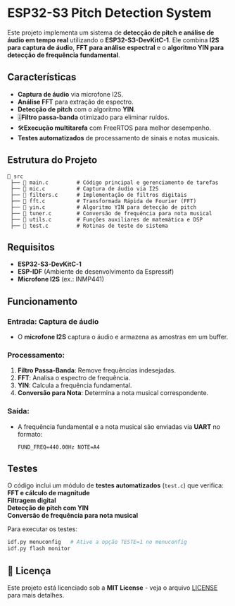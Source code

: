 # ESP32-S3 Pitch Detection System

Este projeto implementa um sistema de **detecção de pitch e análise de áudio em tempo real** utilizando o **ESP32-S3-DevKitC-1**. Ele combina **I2S para captura de áudio**, **FFT para análise espectral** e o **algoritmo YIN para detecção de frequência fundamental**.

## Características

- **Captura de áudio** via microfone I2S.
- **Análise FFT** para extração de espectro.
- **Detecção de pitch** com o algoritmo **YIN**.
- 🎚**Filtro passa-banda** otimizado para eliminar ruídos.
- 🛠**Execução multitarefa** com FreeRTOS para melhor desempenho.
- **Testes automatizados** de processamento de sinais e notas musicais.

## Estrutura do Projeto
````
📂 src
 ├── 📄 main.c         # Código principal e gerenciamento de tarefas
 ├── 📄 mic.c          # Captura de áudio via I2S
 ├── 📄 filters.c      # Implementação de filtros digitais
 ├── 📄 fft.c          # Transformada Rápida de Fourier (FFT)
 ├── 📄 yin.c          # Algoritmo YIN para detecção de pitch
 ├── 📄 tuner.c        # Conversão de frequência para nota musical
 ├── 📄 utils.c        # Funções auxiliares de matemática e DSP
 ├── 📄 test.c         # Rotinas de teste do sistema
````

## Requisitos

- **ESP32-S3-DevKitC-1**
- **ESP-IDF** (Ambiente de desenvolvimento da Espressif)
- **Microfone I2S** (ex.: INMP441)

## Funcionamento

### Entrada: Captura de áudio
- O **microfone I2S** captura o áudio e armazena as amostras em um buffer.

### Processamento:
1. **Filtro Passa-Banda**: Remove frequências indesejadas.
2. **FFT**: Analisa o espectro de frequência.
3. **YIN**: Calcula a frequência fundamental.
4. **Conversão para Nota**: Determina a nota musical correspondente.

### Saída:
- A frequência fundamental e a nota musical são enviadas via **UART** no formato:
  ```
  FUND_FREQ=440.00Hz NOTE=A4
  ```

## Testes

O código inclui um módulo de **testes automatizados** (`test.c`) que verifica:
**FFT e cálculo de magnitude**  
**Filtragem digital**  
**Detecção de pitch com YIN**  
**Conversão de frequência para nota musical**  

Para executar os testes:
```sh
idf.py menuconfig   # Ative a opção TESTE=1 no menuconfig
idf.py flash monitor
```

## 📜 Licença

Este projeto está licenciado sob a **MIT License** - veja o arquivo [LICENSE](LICENSE) para mais detalhes.
